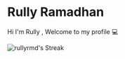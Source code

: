 # Rully Ramadhan

Hi I'm Rully , Welcome to my profile 💻

![rullyrmd's Streak](https://github-readme-streak-stats.herokuapp.com/?user=rullyrmd&theme=vue-dark&hide_border=true)
